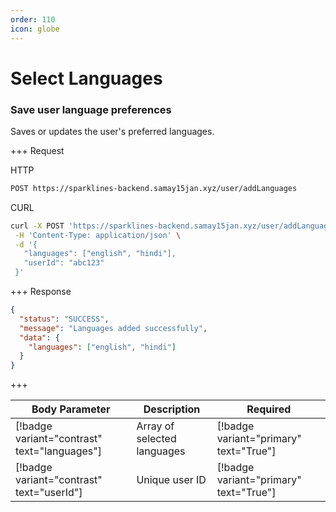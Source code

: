 ```yaml
---
order: 110
icon: globe
---
```


# Select Languages

### Save user language preferences

Saves or updates the user's preferred languages.

+++ Request

HTTP

```bash
POST https://sparklines-backend.samay15jan.xyz/user/addLanguages
```

CURL

```bash
curl -X POST 'https://sparklines-backend.samay15jan.xyz/user/addLanguages' \
 -H 'Content-Type: application/json' \
 -d '{
   "languages": ["english", "hindi"],
   "userId": "abc123"
 }'
```

+++ Response

```json
{
  "status": "SUCCESS",
  "message": "Languages added successfully",
  "data": {
    "languages": ["english", "hindi"]
  }
}
```

+++

| Body Parameter                                | Description                         | Required                                |
| -------------------------------------------- | ----------------------------------- | --------------------------------------- |
| [!badge variant="contrast" text="languages"] | Array of selected languages         | [!badge variant="primary" text="True"]  |
| [!badge variant="contrast" text="userId"]    | Unique user ID                      | [!badge variant="primary" text="True"]  |
